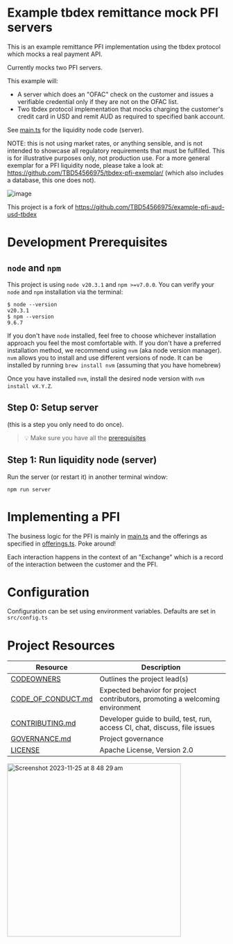 # Example tbdex remittance mock PFI servers

This is an example remittance PFI implementation using the tbdex protocol which mocks a real payment API.

Currently mocks two PFI servers.

This example will:

* A server which does an "OFAC" check on the customer and issues a verifiable credential only if they are not on the OFAC list.
* Two tbdex protocol implementation that mocks charging the customer's credit card in USD and remit AUD as required to specified bank account.

See [main.ts](src/main.ts) for the liquidity node code (server).

NOTE: this is not using market rates, or anything sensible, and is not intended to showcase all regulatory requirements that must be fulfilled. This is for illustrative purposes only, not production use.
For a more general exemplar for a PFI liquidity node, please take a look at: https://github.com/TBD54566975/tbdex-pfi-exemplar/ (which also includes a database, this one does not).

![image](https://github.com/TBD54566975/example-pfi-aud-usd-tbdex/assets/14976/6db08cbb-c0f0-4881-a120-214c33a60443)

This project is a fork of https://github.com/TBD54566975/example-pfi-aud-usd-tbdex


# Development Prerequisites

## `node` and `npm`
This project is using `node v20.3.1` and `npm >=v7.0.0`. You can verify your `node` and `npm` installation via the terminal:

```
$ node --version
v20.3.1
$ npm --version
9.6.7
```

If you don't have `node` installed, feel free to choose whichever installation approach you feel the most comfortable with. If you don't have a preferred installation method, we recommend using `nvm` (aka node version manager). `nvm` allows you to install and use different versions of node. It can be installed by running `brew install nvm` (assuming that you have homebrew)

Once you have installed `nvm`, install the desired node version with `nvm install vX.Y.Z`.


## Step 0: Setup server

(this is a step you only need to do once).

> 💡 Make sure you have all the [prerequisites](#development-prerequisites)

## Step 1: Run liquidity node (server)

Run the server (or restart it) in another terminal window:

`npm run server`

# Implementing a PFI

The business logic for the PFI is mainly in [main.ts](src/main.ts) and the offerings as specified in [offerings.ts](src/offerings.ts). Poke around!

Each interaction happens in the context of an "Exchange" which is a record of the interaction between the customer and the PFI.


# Configuration
Configuration can be set using environment variables. Defaults are set in `src/config.ts`



# Project Resources

| Resource                                   | Description                                                                    |
| ------------------------------------------ | ------------------------------------------------------------------------------ |
| [CODEOWNERS](./CODEOWNERS)                 | Outlines the project lead(s)                                                   |
| [CODE_OF_CONDUCT.md](./CODE_OF_CONDUCT.md) | Expected behavior for project contributors, promoting a welcoming environment |
| [CONTRIBUTING.md](./CONTRIBUTING.md)       | Developer guide to build, test, run, access CI, chat, discuss, file issues     |
| [GOVERNANCE.md](./GOVERNANCE.md)           | Project governance                                                             |
| [LICENSE](./LICENSE)                       | Apache License, Version 2.0                                                    |

<img width="400" alt="Screenshot 2023-11-25 at 8 48 29 am" src="https://github.com/TBD54566975/example-aud-usd-pfi/assets/14976/2f86b963-b63e-4f68-a277-a0b5882d7385">
